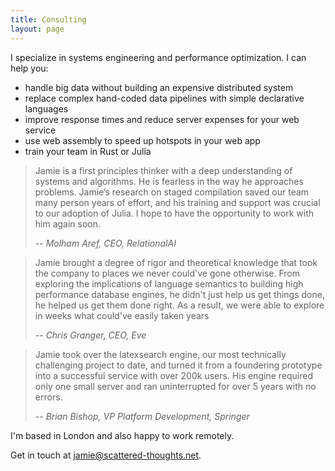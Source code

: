 ```yaml
---
title: Consulting
layout: page
---
```


I specialize in systems engineering and performance optimization. I can help you:

* handle big data without building an expensive distributed system
* replace complex hand-coded data pipelines with simple declarative languages
* improve response times and reduce server expenses for your web service
* use web assembly to speed up hotspots in your web app
* train your team in Rust or Julia

> Jamie is a first principles thinker with a deep understanding of systems and algorithms. He is fearless in the way he approaches problems. Jamie’s research on staged compilation saved our team many person years of effort, and his training and support was crucial to our adoption of Julia. I hope to have the opportunity to work with him again soon.
>
> -- <cite>Molham Aref, CEO, RelationalAI</cite>

> Jamie brought a degree of rigor and theoretical knowledge that took the company to places we never could've gone otherwise. From exploring the implications of language semantics to building high performance database engines, he didn't just help us get things done, he helped us get them done right. As a result, we were able to explore in weeks what could've easily taken years
>
> -- <cite>Chris Granger, CEO, Eve</cite>

> Jamie took over the latexsearch engine, our most technically challenging project to date, and turned it from a foundering prototype into a successful service with over 200k users. His engine required only one small server and ran uninterrupted for over 5 years with no errors.
>
> -- <cite>Brian Bishop, VP Platform Development, Springer</cite>

I'm based in London and also happy to work remotely.

Get in touch at [jamie@scattered-thoughts.net](mailto:jamie@scattered-thoughts.net).
